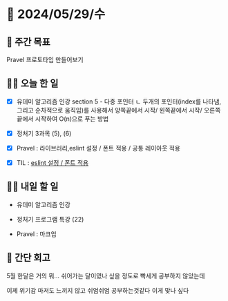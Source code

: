 # 📅 2024/05/29/수

## 🚀 주간 목표

Pravel 프로토타입 만들어보기

## 💪🏻 오늘 한 일

- [x] 유데미 알고리즘 인강 section 5 - 다중 포인터
ㄴ 두개의 포인터(index를 나타냄, 그리고 순차적으로 움직임)를 사용해서 양쪽끝에서 시작/ 왼쪽끝에서 시작/ 오른쪽 끝에서 시작하여 O(n)으로 푸는 방법

- [x] 정처기 3과목 (5), (6)

- [x] Pravel : 라이브러리,eslint 설정 / 폰트 적용 / 공통 레이아웃 적용

- [x] TIL : [eslint 설정 / 폰트 적용](https://velog.io/@oaksusu/Pravel-eslint-%ED%8F%B0%ED%8A%B8-%EC%84%A4%EC%A0%95)

## 🫵🏻 내일 할 일

- 유데미 알고리즘 인강

- 정처기 프로그램 특강 (22)

- Pravel : 마크업 


## 👀 간단 회고

5월 한달은 거의 뭐... 쉬어가는 달이였나 싶을 정도로 빡세게 공부하지 않았는데

이제 위기감 마저도 느끼지 않고 쉬엄쉬엄 공부하는것같다 이게 맞나 싶다

